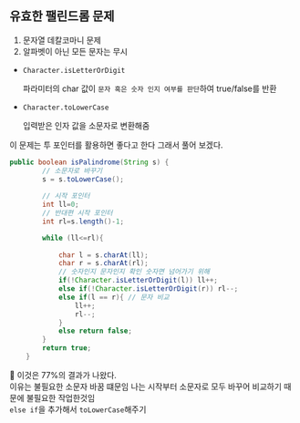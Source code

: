 ## 유효한 팰린드롬 문제
1. 문자열 데칼코마니 문제
2. 알파벳이 아닌 모든 문자는 무시

- `Character.isLetterOrDigit`

    파라미터의 char 값이 `문자 혹은 숫자 인지 여부를 판단`하여 true/false를 반환
    
- `Character.toLowerCase`
    
    입력받은 인자 값을 소문자로 변환해줌

이 문제는 투 포인터를 활용하면 좋다고 한다 그래서 풀어 보겠다.

```java
public boolean isPalindrome(String s) {
        // 소문자로 바꾸기
        s = s.toLowerCase();
        
        // 시작 포인터
        int ll=0;
        // 반대편 시작 포인터
        int rl=s.length()-1;

        while (ll<=rl){
           
            char l = s.charAt(ll);
            char r = s.charAt(rl);
            // 숫자인지 문자인지 확인 숫자면 넘어가기 위해 
            if(!Character.isLetterOrDigit(l)) ll++;
            else if(!Character.isLetterOrDigit(r)) rl--;
            else if(l == r){ // 문자 비교
                ll++;
                rl--;
            }
            else return false;
        }
        return true;
    }
```

🤔 이것은 77%의 결과가 나왔다.  
이유는 불필요한 소문자 바꿈 떄문임
나는 시작부터 소문자로 모두 바꾸어 비교하기 때문에 불필요한 작업한것임  
`else if`을 추가해서 `toLowerCase`해주기
